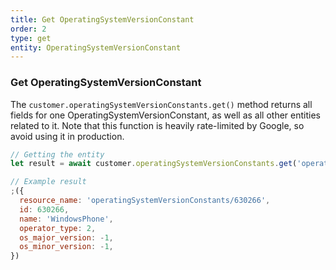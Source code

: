 ```yaml
---
title: Get OperatingSystemVersionConstant
order: 2
type: get
entity: OperatingSystemVersionConstant
---
```


### Get OperatingSystemVersionConstant

The `customer.operatingSystemVersionConstants.get()` method returns all fields for one OperatingSystemVersionConstant, as well as all other entities related to it. Note that this function is heavily rate-limited by Google, so avoid using it in production.

```javascript
// Getting the entity
let result = await customer.operatingSystemVersionConstants.get('operatingSystemVersionConstants/630266')
```

```javascript
// Example result
;({
  resource_name: 'operatingSystemVersionConstants/630266',
  id: 630266,
  name: 'WindowsPhone',
  operator_type: 2,
  os_major_version: -1,
  os_minor_version: -1,
})
```
